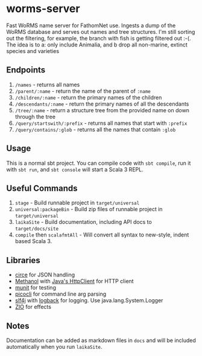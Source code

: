 # worms-server

Fast WoRMS name server for FathomNet use. Ingests a dump of the WoRMS database and serves out names and tree structures. I'm still sorting out the filtering, for example, the branch with fish is getting filtered out :-(. The idea is to a: only include Animalia, and b drop all non-marine, extinct species and varieties

## Endpoints

1. `/names` - returns all names 
2. `/parent/:name` - return the name of the parent of `:name`
3. `/children/:name` - return the primary names of the children
4. `/descendants/:name` - return the primary names of all the descendants
5. `/tree/:name` - return a structure tree from the provided name on down through the tree
6. `/query/startswith/:prefix` - returns all names that start with `:prefix`
7. `/query/contains/:glob` - returns all the names that contain `:glob`

## Usage

This is a normal sbt project. You can compile code with `sbt compile`, run it with `sbt run`, and `sbt console` will start a Scala 3 REPL.

## Useful Commands

1. `stage` - Build runnable project in `target/universal`
2. `universal:packageBin` - Build zip files of runnable project in `target/universal`
3. `laikaSite` - Build documentation, including API docs to `target/docs/site`
4. `compile` then `scalafmtAll` - Will convert all syntax to new-style, indent based Scala 3.

## Libraries

- [circe](https://circe.github.io/circe/) for JSON handling
- [Methanol](https://github.com/mizosoft/methanol) with [Java's HttpClient](https://docs.oracle.com/en/java/javase/17/docs/api/java.net.http/java/net/http/HttpClient.html) for HTTP client
- [munit](https://github.com/scalameta/munit) for testing
- [picocli](https://picocli.info/) for command line arg parsing
- [slf4j](http://www.slf4j.org/) with [logback](http://logback.qos.ch/) for logging. Use java.lang.System.Logger
- [ZIO](https://zio.dev/) for effects

## Notes

Documentation can be added as markdown files in `docs` and will be included automatically when you run `laikaSite`.
